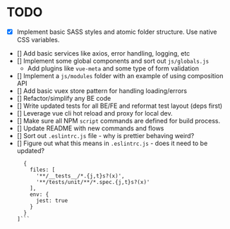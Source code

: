 # TODO

- [X] Implement basic SASS styles and atomic folder structure. Use native CSS variables.
- [] Add basic services like axios, error handling, logging, etc
- [] Implement some global components and sort out `js/globals.js`
  - Add plugins like `vue-meta` and some type of form validation
- [] Implement a `js/modules` folder with an example of using composition API
- [] Add basic vuex store pattern for handling loading/errors
- [] Refactor/simplify any BE code
- [] Write updated tests for all BE/FE and reformat test layout (deps first)
- [] Leverage vue cli hot reload and proxy for local dev.
- [] Make sure all NPM `script` commands are defined for build process.
- [] Update README with new commands and flows
- [] Sort out `.eslintrc.js` file - why is prettier behaving weird?
- [] Figure out what this means in `.eslintrc.js` - does it need to be updated?
    ```overrides: [
      {
        files: [
          '**/__tests__/*.{j,t}s?(x)',
          '**/tests/unit/**/*.spec.{j,t}s?(x)'
        ],
        env: {
          jest: true
        }
      }
    ]```